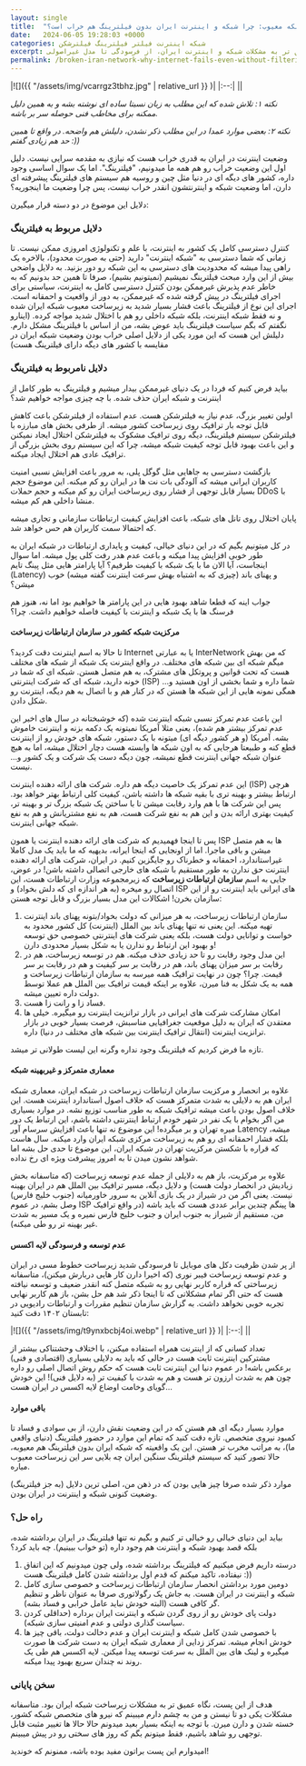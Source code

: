 ```yaml
---
layout: single
title:  "داستان یک شبکه معیوب: چرا شبکه و اینترنت ایران بدون فیلترینگ هم خراب است؟"
date:   2024-06-05 19:28:03 +0000
categories: شبکه اینترنت فیلتر فیلترینگ فیلترشکن
excerpt: نگاهی عمیق تر به مشکلات شبکه و اینترنت ایران، از فرسودگی تا مدل غیراصولی
permalink: /broken-iran-network-why-internet-fails-even-without-filtering
---
```

|![]({{ "/assets/img/vcarrgz3tbhz.jpg" | relative_url }} )|
|:--:|
||

  

_نکته ۱: تلاش شده که این مطلب به زبان نسبتا ساده ای نوشته بشه و به همین دلیل ممکنه برای مخاطب فنی حوصله سر بر باشه._

_نکته ۲: بعضی موارد عمدا در این مطلب ذکر نشدن، دلیلش هم واضحه. در واقع تا همین حد هم زیادی گفتم :))_

وضعیت اینترنت در ایران به قدری خراب هست که نیازی به مقدمه سرایی نیست. دلیل اول این وضعیت خراب رو هم همه ما میدونیم، "فیلترینگ". اما یک سوال اساسی وجود داره، کشور های دیگه ای در دنیا مثل چین و روسیه هم سیستم های فیلترینگ پیشرفته ای دارن، اما وضعیت شبکه و اینترنتشون انقدر خراب نیست، پس چرا وضعیت ما اینجوریه؟

دلایل این موضوع در دو دسته قرار میگیرن:

### دلایل مربوط به فیلترینگ

کنترل دسترسی کامل یک کشور به اینترنت، با علم و تکنولوژی امروزی ممکن نیست. تا زمانی که شما دسترسی به "شبکه اینترنت" دارید (حتی به صورت محدود)، بالاخره یک راهی پیدا میشه که محدودیت های دسترسی به این شبکه رو دور بزنید. به دلایل واضحی بیش از این وارد مبحث فیلترینگ نمیشیم (نمیتونیم بشیم)، صرفا تا همین حد بدونیم که به خاطر عدم پذیرش غیرممکن بودن کنترل دسترسی کامل به اینترنت، سیاستی برای اجرای فیلترینگ در پیش گرفته شده که غیرممکن، به دور از واقعیت و احمقانه است. اجرای این نوع از فیلترینگ باعث فشار بسیار شدید به زیرساخت معیوب شبکه ایران شده و نه فقط شبکه اینترنت، بلکه شبکه داخلی رو هم با اختلال شدید مواجه کرده. (اینارو نگفتم که بگم سیاست فیلترینگ باید عوض بشه، من از اساس با فیلترینگ مشکل دارم. دلیلش این هست که این مورد یکی از دلایل اصلی خراب بودن وضعیت شبکه ایران در مقایسه با کشور های دیگه دارای فیلترینگ هست)

### دلایل نامربوط به فیلترینگ

بیاید فرض کنیم که فردا در یک دنیای غیرممکن بیدار میشیم و فیلترینگ به طور کامل از اینترنت و شبکه ایران حذف شده. با چه چیزی مواجه خواهیم شد؟

اولین تغییر بزرگ، عدم نیاز به فیلترشکن هست. عدم استفاده از فیلترشکن باعث کاهش قابل توجه بار ترافیک روی زیرساخت کشور میشه. از طرفی بخش های مبارزه با فیلترشکن سیستم فیلترینگ، دیگه روی ترافیک مشکوک به فیلترشکن اختلال ایجاد نمیکنن و این باعث بهبود قابل توجه کیفیت شبکه میشه، چرا که این سیستم روی بخش بزرگی از ترافیک عادی هم اختلال ایجاد میکنه.

بازگشت دسترسی به جاهایی مثل گوگل پلی، به مرور باعث افزایش نسبی امنیت کاربران ایرانی میشه که آلودگی بات نت ها در ایران رو کم میکنه. این موضوع حجم بسیار قابل توجهی از فشار روی زیرساخت ایران رو کم میکنه و حجم حملات DDoS با منشا داخلی هم کم میشه.

پایان اختلال روی تانل های شبکه، باعث افزایش کیفیت ارتباطات سازمانی و تجاری میشه که احتمالا سمت کاربران هم حس خواهد شد.

در کل میتونیم بگیم که در این دنیای خیالی، کیفیت و پایداری ارتباطات در شبکه ایران به طور خوبی افزایش پیدا میکنه و باعث عدم هدر رفت کلی پول میشه. اما سوال اینجاست، آیا الان ما با یک شبکه با کیفیت طرفیم؟ آیا پارامتر هایی مثل پینگ تایم (Latency) و پهنای باند (چیزی که به اشتباه بهش سرعت اینترنت گفته میشه) خوب میشن؟

جواب اینه که قطعا شاهد بهبود هایی در این پارامتر ها خواهیم بود اما نه، هنوز هم فرسنگ ها با یک شبکه و اینترنت با کیفیت فاصله خواهیم داشت. چرا؟

#### مرکزیت شبکه کشور در سازمان ارتباطات زیرساخت

تا حالا به اسم اینترنت دقت کردید؟ Internet یا به عبارتی InterNetwork که من بهش میگم شبکه ای بین شبکه های مختلف. در واقع اینترنت یک شبکه از شبکه های مختلف هست که تحت قوانین و پروتکل های مشترک، به هم متصل هستن. شبکه ای که شما در خونه دارید، شبکه ای که شرکت اینترنتی (ISP) شما داره و شما بخشی از اون هستید و... همگی نمونه هایی از این شبکه ها هستن که در کنار هم و با اتصال به هم دیگه، اینترنت رو شکل دادن.

این باعث عدم تمرکز نسبی شبکه اینترنت شده (که خوشبختانه در سال های اخیر این عدم تمرکز بیشتر هم شده)، یعنی مثلا آمریکا نمیتونه یک دکمه بزنه و اینترنت خاموش بشه. آمریکا (و هر کشور دیگه ای) میتونه با یک دستور، شبکه های خودش رو از اینترنت قطع کنه و طبیعتا هرجایی که به اون شبکه ها وابسته هست دچار اختلال میشه، اما به هیچ عنوان شبکه جهانی اینترنت قطع نمیشه، چون دیگه دست یک شرکت و یک کشور و... نیست.

این عدم تمرکز یک خاصیت دیگه هم داره. شرکت های ارائه دهنده اینترنت (ISP) هرچی ارتباط بیشتر و بهینه تری با بقیه شبکه ها داشته باشن، کیفیت کلی ارتباط بهتر خواهد بود. پس این شرکت ها با هم وارد رقابت میشن تا با ساختن یک شبکه بزرگ تر و بهینه تر، کیفیت بهتری ارائه بدن و این هم به نفع شرکت هست، هم به نفع مشتریانش و هم به نفع شبکه جهانی اینترنت.

پس تا اینجا فهمیدیم که شرکت های ارائه دهنده اینترنت یا همون ISP ها به هم متصل میشن و باقی ماجرا. اما از اونجایی که اینجا ایرانه، بدیهیه که ما باید یک مدل کاملا غیراستاندارد، احمقانه و خطرناک رو جایگزین کنیم. در ایران، شرکت های ارائه دهنده اینترنت حق ندارن به طور مستقیم با شبکه های خارجی اتصالی داشته باشن! در عوض، جایی به اسم **سازمان ارتباطات زیرساخت** که زیرمجموعه وزارت ارتباطات هست، این اتصال رو میخره (به هر اندازه ای که دلش بخواد) و ISP های ایرانی باید اینترنت رو از این سازمان بخرن! اشکالات این مدل بسیار بزرگ و قابل توجه هستن:

1. سازمان ارتباطات زیرساخت، به هر میزانی که دولت بخواد/بتونه پهنای باند اینترنت تهیه میکنه. این یعنی نه تنها پهنای باند بین الملل (اینترنت) کل کشور محدود به خواست و توانایی دولت هست، بلکه یعنی شرکت های اینترنتی خصوصی حق توسعه و بهبود این ارتباط رو ندارن یا به شکل بسیار محدودی دارن!
2. این مدل وجود رقابت رو تا حد زیادی حذف میکنه. هم در توسعه زیرساخت، هم در رقابت بر سر میزان پهنای باند، هم در رقابت بر سر کیفیت و هم در رقابت بر سر قیمت. چرا؟ چون در نهایت ترافیک همه میرسه به سازمان ارتباطات زیرساخت و همه به یک شکل به فنا میرن، علاوه بر اینکه قیمت ترافیک بین الملل هم عملا توسط دولت داره تعیین میشه.
3. فساد زا و رانت زا هست.
4. امکان مشارکت شرکت های ایرانی در بازار ترانزیت اینترنت رو میگیره. خیلی ها معتقدن که ایران به دلیل موقعیت جغرافیایی مناسبش، فرصت بسیار خوبی در بازار ترانزیت اینترنت (انتقال ترافیک اینترنت بین شبکه های مختلف در دنیا) داره.

تازه ما فرض کردیم که فیلترینگ وجود نداره وگرنه این لیست طولانی تر میشد.

#### معماری متمرکز و غیربهینه شبکه

علاوه بر انحصار و مرکزیت سازمان ارتباطات زیرساخت در شبکه ایران، معماری شبکه ایران هم به دلایلی به شدت متمرکز هست که خلاف اصول استاندارد اینترنت هست. این خلاف اصول بودن باعث میشه ترافیک شبکه به طور مناسب توزیع نشه. در موارد بسیاری من اگر بخوام با یک نفر در شهر خودم ارتباط اینترنتی داشته باشم، این ارتباط یک دور میره تهران و بر میگرده! این موضوع نه تنها باعث افزایش سرسام آور Latency میشه، بلکه فشار احمقانه ای رو هم به زیرساخت مرکزی شبکه ایران وارد میکنه. سال هاست که قراره با شکستن مرکزیت تهران در شبکه ایران، این موضوع تا حدی حل بشه اما شواهد نشون میدن تا به امروز پیشرفت ویژه ای رخ نداده.

علاوه بر مرکزیت، باز هم به دلایلی از جمله عدم توسعه زیرساخت (که متاسفانه بخش زیادیش در انحصار دولت هست) و دلایل دیگه، مسیر ترافیک بین الملل هم در ایران بهینه نیست. یعنی اگر من در شیراز در یک بازی آنلاین به سرور خاورمیانه (جنوب خلیج فارس) وصل بشم، در عموم ISP ها پینگم چندین برابر عددی هست که باید باشه (در واقع ترافیک من، مستقیم از شیراز به جنوب ایران و جنوب خلیج فارس نمیره و یک مسیر به شدت غیر بهینه تر رو طی میکنه).

#### عدم توسعه و فرسودگی لایه اکسس

از پر شدن ظرفیت دکل های موبایل تا فرسودگی شدید زیرساخت خطوط مسی در ایران و عدم توسعه زیرساخت فیبر نوری (که اخیرا دارن کار هایی دربارش میکنن)، متاسفانه زیرساختی که قراره کاربر نهایی رو به شبکه متصل کنه انقدر ضعیف و توسعه نیافته هست که حتی اگر تمام مشکلاتی که تا اینجا ذکر شد هم حل بشن، باز هم کاربر نهایی تجربه خوبی نخواهد داشت. به گزارش سازمان تنظیم مقررات و ارتباطات رادیویی در تابستان ۱۴۰۲ دقت کنید:

|![]({{ "/assets/img/t9ynxbcbj4oi.webp" | relative_url }} )|
|:--:|
||

تعداد کسانی که از اینترنت همراه استفاده میکنن، با اختلاف وحشتناکی بیشتر از مشترکین اینترنت ثابت هست در حالی که باید به دلایلی بسیاری (اقتصادی و فنی) برعکس باشه! در عموم دنیا این اینترنت ثابت هست که حکم روش اتصال اصلی رو داره چون هم به شدت ارزون تر هست و هم به شدت با کیفیت تر (به دلایل فنی)! این خودش گویای وخامت اوضاع لایه اکسس در ایران هست...

#### باقی موارد

موارد بسیار دیگه ای هم هستن که در این وضعیت نقش دارن، از بی سوادی و فساد تا کمبود نیروی متخصص. تازه دقت کنید که تمام این موارد در حضور فیلترینگ (دنیای واقعی ما)، به مراتب مخرب تر هستن. این یک واقعیته که شبکه ایران بدون فیلترینگ هم معیوبه، حالا تصور کنید که سیستم فیلترینگ سنگین ایران چه بلایی سر این زیرساخت معیوب میاره.

موارد ذکر شده صرفا چیز هایی بودن که در ذهن من، اصلی ترین دلایل (به جز فیلترینگ) وضعیت کنونی شبکه و اینترنت در ایران بودن.

### راه حل؟

بیاید این دنیای خیالی رو خیالی تر کنیم و بگیم نه تنها فیلترینگ در ایران برداشته شده، بلکه قصد بهبود شبکه و اینترنت هم وجود داره (تو خواب ببینیم). چه باید کرد؟

1. درسته داریم فرض میکنیم که فیلترینگ برداشته شده، ولی چون میدونیم که این اتفاق نیفتاده، تاکید میکنم که قدم اول برداشته شدن کامل فیلترینگ هست :))
2. دومین مورد برداشتن انحصار سازمان ارتباطات زیرساخت و خصوصی سازی کامل شبکه و اینترنت در ایران هست. به جاش یک رگولاتوری صرفا به عنوان ناظر و تنظیم گر کافی هست (البته خودش نباید عامل خرابی و فساد بشه).
3. دولت پای خودش رو از روی گردن شبکه و اینترنت ایران برداره (حداقلی کردن سیاست گذاری دولتی و عدم امنیتی سازی شبکه).
4. با خصوصی شدن کامل شبکه و اینترنت ایران و عدم دخالت دولت، باقی چیز ها خودش انجام میشه. تمرکز زدایی از معماری شبکه ایران به دست شرکت ها صورت میگیره و لینک های بین الملل به سرعت توسعه پیدا میکنن. لایه اکسس هم طی یک روند نه چندان سریع بهبود پیدا میکنه.

### سخن پایانی

هدف از این پست، نگاه عمیق تر به مشکلات زیرساخت شبکه ایران بود. متاسفانه مشکلات یکی دو تا نیستن و من به چشم دارم میبینم که نیرو های متخصص شبکه کشور، خسته شدن و دارن میرن. با توجه به اینکه بسیار بعید میدونم حالا حالا ها تغییر مثبت قابل توجهی رو شاهد باشیم، فقط میتونم بگم که روز های سختی رو در پیش میبینم.

امیدوارم این پست براتون مفید بوده باشه، ممنونم که خوندید!